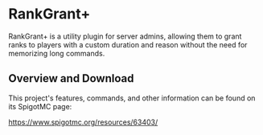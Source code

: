 # RankGrant+

RankGrant+ is a utility plugin for server admins, allowing them to grant ranks to players with a
custom duration and reason without the need for memorizing long commands.

## Overview and Download

This project's features, commands, and other information can be found on its SpigotMC page:

https://www.spigotmc.org/resources/63403/
